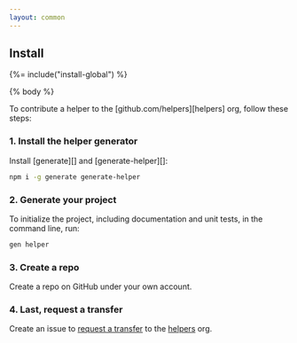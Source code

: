 ```yaml
---
layout: common
---
```


## Install
{%= include("install-global") %}

{% body %}

To contribute a helper to the [github.com/helpers][helpers] org, follow these steps:

### 1. Install the helper generator

Install [generate][] and [generate-helper][]:

```bash
npm i -g generate generate-helper
```

### 2. Generate your project

To initialize the project, including documentation and unit tests, in the command line, run:

```bash
gen helper
```

### 3. Create a repo

Create a repo on GitHub under your own account.


### 4. Last, request a transfer

Create an issue to [request a transfer](https://github.com/helpers/requests/issues/new) to the [helpers](https://github.com/helpers) org.
